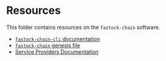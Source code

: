 <!--
order: false
parent:
  order: 5
-->

# Resources

This folder contains resources on the `fastock-chain` software.

- [`fastock-chain-cli` documentation](./fastock-chain-cli.md)
- [`fastock-chain` genesis file](./genesis.md)
- [Service Providers Documentation](./service-providers.md)
